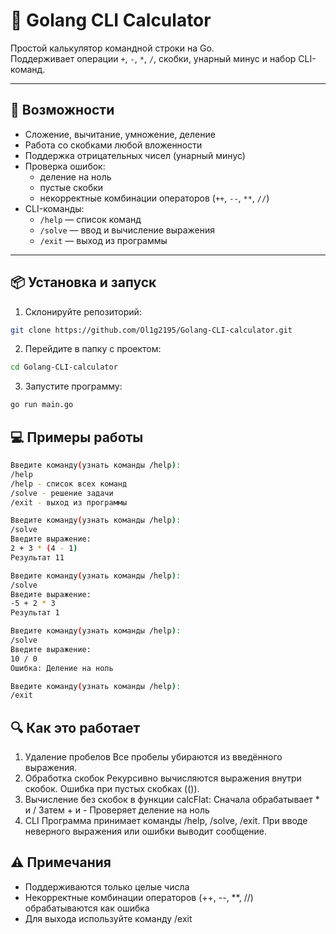 # 🧮 Golang CLI Calculator

Простой калькулятор командной строки на Go.  
Поддерживает операции `+`, `-`, `*`, `/`, скобки, унарный минус и набор CLI-команд.

---

## 🚀 Возможности

- Сложение, вычитание, умножение, деление
- Работа со скобками любой вложенности
- Поддержка отрицательных чисел (унарный минус)
- Проверка ошибок:
  - деление на ноль
  - пустые скобки
  - некорректные комбинации операторов (`++`, `--`, `**`, `//`)
- CLI-команды:
  - `/help` — список команд
  - `/solve` — ввод и вычисление выражения
  - `/exit` — выход из программы

---

## 📦 Установка и запуск

1. Склонируйте репозиторий:
```bash
git clone https://github.com/Ol1g2195/Golang-CLI-calculator.git
```
2. Перейдите в папку с проектом:
```bash
cd Golang-CLI-calculator
```
3. Запустите программу:
```bash
go run main.go
```
## 💻 Примеры работы
```bash
Введите команду(узнать команды /help):
/help
/help - список всех команд
/solve - решение задачи
/exit - выход из программы
```
```bash
Введите команду(узнать команды /help):
/solve
Введите выражение:
2 + 3 * (4 - 1)
Результат 11
```
```bash
Введите команду(узнать команды /help):
/solve
Введите выражение:
-5 + 2 * 3
Результат 1
```
```bash
Введите команду(узнать команды /help):
/solve
Введите выражение:
10 / 0
Ошибка: Деление на ноль
```
```bash
Введите команду(узнать команды /help):
/exit
```
## 🔍 Как это работает
1. Удаление пробелов
Все пробелы убираются из введённого выражения.
2. Обработка скобок
Рекурсивно вычисляются выражения внутри скобок.
Ошибка при пустых скобках (()).
3. Вычисление без скобок в функции calcFlat:
Сначала обрабатывает * и /
Затем + и -
Проверяет деление на ноль
4. CLI
Программа принимает команды /help, /solve, /exit.
При вводе неверного выражения или ошибки выводит сообщение.
## ⚠️ Примечания
* Поддерживаются только целые числа
* Некорректные комбинации операторов (++, --, **, //) обрабатываются как ошибка
* Для выхода используйте команду /exit
